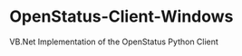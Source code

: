OpenStatus-Client-Windows
=========================

VB.Net Implementation of the OpenStatus Python Client
